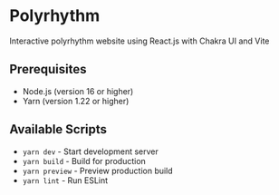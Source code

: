 # Polyrhythm
Interactive polyrhythm website using React.js with Chakra UI and Vite

## Prerequisites
- Node.js (version 16 or higher)
- Yarn (version 1.22 or higher)

## Available Scripts
- `yarn dev` - Start development server
- `yarn build` - Build for production
- `yarn preview` - Preview production build
- `yarn lint` - Run ESLint
